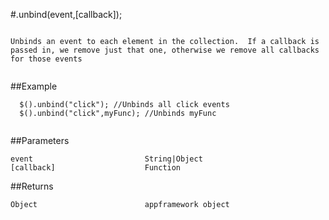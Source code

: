 #.unbind(event,[callback]);

```

Unbinds an event to each element in the collection.  If a callback is passed in, we remove just that one, otherwise we remove all callbacks for those events
  
```

##Example

```
  $().unbind("click"); //Unbinds all click events
  $().unbind("click",myFunc); //Unbinds myFunc
  
```


##Parameters

```
event                         String|Object
[callback]                    Function

```

##Returns

```
Object                        appframework object
```

